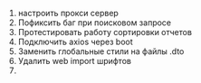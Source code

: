 1. настроить прокси сервер
2. Пофиксить баг при поисковом запросе
3. Протестировать работу сортировки отчетов
4. Подключить axios через boot
5. Заменить глобальные стили на файлы .dto
6. Удалить web import шрифтов
7.
